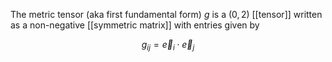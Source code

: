 The metric tensor (aka first fundamental form) $g$ is a $(0,2)$ [[tensor]] written as a non-negative [[symmetric matrix]] with entries given by

$$
g_{ij} = \vec{e}_i \cdot \vec{e}_j
$$

